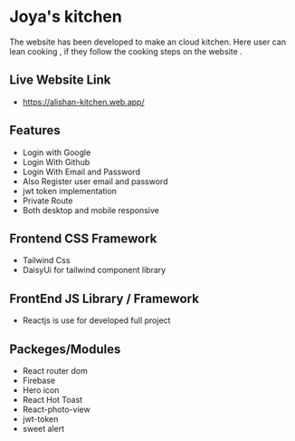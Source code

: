 # Joya's kitchen 

The website has been developed to make an cloud kitchen. 
Here user can lean cooking , if they  follow the cooking steps on the website .
## Live Website Link

- https://alishan-kitchen.web.app/

## Features

- Login with Google 
- Login With Github
- Login With Email and Password
- Also Register user email and password 
- jwt token implementation
- Private Route
- Both desktop and mobile responsive 

## Frontend CSS Framework
- Tailwind Css
- DaisyUi for tailwind component library

## FrontEnd JS Library / Framework 
- Reactjs is use for developed full project 

## Packeges/Modules
- React router dom
- Firebase 
- Hero icon 
- React Hot Toast
- React-photo-view 
- jwt-token
- sweet alert